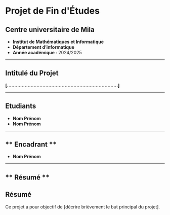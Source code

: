 # **Projet de Fin d'Études**

## **Centre universitaire de Mila**
- **Institut de Mathématiques et Informatique**
- **Département d’informatique**
- **Année académique** : 2024/2025

---

## **Intitulé du Projet**
**[…………………………………………………………………]**  

---

## **Etudiants**
- **Nom Prénom** 
- **Nom Prénom** 

---

## ** Encadrant ** 
- **Nom Prénom** 

---

## ** Résumé ** 

## **Résumé**
Ce projet a pour objectif de [décrire brièvement le but principal du projet].  

